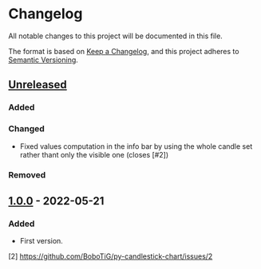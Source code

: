 # Changelog

All notable changes to this project will be documented in this file.

The format is based on [Keep a Changelog](https://keepachangelog.com/en/1.0.0/),
and this project adheres to [Semantic Versioning](https://semver.org/spec/v2.0.0.html).

## [Unreleased]

### Added

### Changed
- Fixed values computation in the info bar by using the whole candle set rather thant only the visible one (closes [#2])

### Removed


## [1.0.0] - 2022-05-21

### Added
- First version.


[Unreleased]: https://github.com/BoboTiG/py-candlestick-chart/compare/v1.0.0...HEAD
[1.0.0]: https://github.com/BoboTiG/py-candlestick-chart/tree/v1.0.0

[2] https://github.com/BoboTiG/py-candlestick-chart/issues/2
